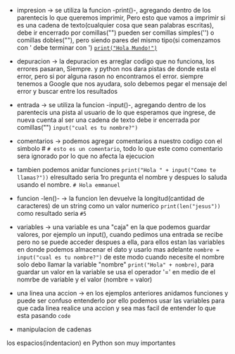 - impresion -> se utiliza la funcion -print()-, agregando dentro de los parentecis lo que queremos imprimir, Pero esto que vamos a imprimir si es una cadena de texto(cualquier cosa que sean palabras escritas), debe ir encerrado por comillas("") pueden ser comillas simples('') o comillas dobles(""), pero siendo pares del mismo tipo(si comenzamos con ' debe terminar con ') [```print("Hola Mundo!")```](./print.py)

- depuracion -> la depuracion es arreglar codigo que no funciona, los errores pasaran, Siempre. y python nos dara pistas de donde esta el error, pero si por alguna rason no encontramos el error. siempre tenemos a Google que nos ayudara, solo debemos pegar el mensaje del error y buscar entre los resultados

- entrada -> se utiliza la funcion -input()-, agregando dentro de los parentecis una pista al usuario de lo que esperamos que ingrese, de nueva cuenta al ser una cadena de texto debe ir encerrada por comillas("") ```input("cual es tu nombre?")```

- comentarios -> podemos agregar comentarios a nuestro codigo con el simbolo # ```# esto es un comentario```, todo lo que este como comentario sera ignorado por lo que no afecta la ejecucion

- tambien podemos anidar funciones ```print("Hola " + input("Como te llamas?"))``` elresultado seria 1ro pregunta el nombre y despues lo saluda usando el nombre. ```# Hola emmanuel```

- funcion -len()- -> la funcion len devuelve la longitud(cantidad de caracteres) de un string como un valor numerico ```print(len("jesus"))``` como resultado seria ```#5```

- variables -> una variable es una "caja" en la que podemos guardar valores, por ejemplo un input(), cuando pedimos una entrada se recibe pero no se puede acceder despues a ella, para ellos estan las variables en donde podemos almacenar el dato y usarlo mas adelante ```nombre = input("cual es tu nombre?")``` de este modo cuando necesite el nombre solo debo llamar la variable "nombre" ```print("Hola" + nombre)```, para guardar un valor en la variable se usa el operador '=' en medio de el nomrbe de variable y el valor (nombre = valor)

- una linea una accion -> en los ejemplos anteriores anidamos funciones y puede ser confuso entenderlo por ello podemos usar las variables para que cada linea realice una accion y sea mas facil de entender lo que esta pasando ```code```

- manipulacion de cadenas


los espacios(indentacion) en Python son muy importantes